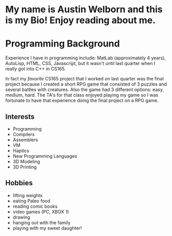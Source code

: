 # My name is Austin Welborn and this is my Bio!  Enjoy reading about me.

# Programming Background
Experience I have in programming include:  MatLab (approximately 4 years), AutoLisp, HTML, CSS, Javascript, but it wasn't until last quarter when I really got into C++ in CS165.

In fact my *favorite* CS165 project that I worked on last quarter was the final project because I created a short RPG game that consisted of 3 puzzles and several battles with creatures. Also the game had 3 different options: easy, medium, hard.  The TA's for that class enjoyed playing my game so I was fortunate to have that experience doing the final project on a RPG game.

## Interests
* Programming
* Compilers
* Assemblers
* VM
* Haptics
* New Programming Languages
* 3D Modeling
* 3D Printing

## Hobbies
* lifting weights
* eating Paleo food
* reading comic books
* video games (PC, XBOX 1)
* drawing
* hanging out with the family
* playing with my sweet daughter!
